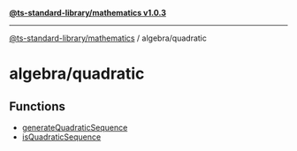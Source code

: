 [**@ts-standard-library/mathematics v1.0.3**](../../README.md)

***

[@ts-standard-library/mathematics](../../README.md) / algebra/quadratic

# algebra/quadratic

## Functions

- [generateQuadraticSequence](functions/generateQuadraticSequence.md)
- [isQuadraticSequence](functions/isQuadraticSequence.md)
